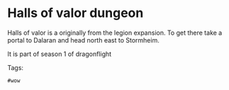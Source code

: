 # Halls of valor dungeon

Halls of valor is a originally from the legion expansion.  To get there take a
portal to Dalaran and head north east to Stormheim.

It is part of season 1 of dragonflight

Tags:

    #wow
